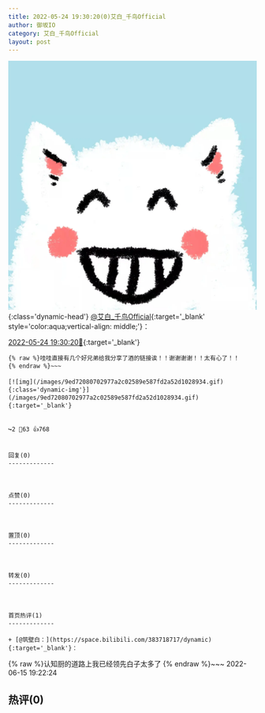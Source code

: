 ```yaml
---
title: 2022-05-24 19:30:20(0)艾白_千鸟Official
author: 御坂IO
category: 艾白_千鸟Official
layout: post
---
```


![img](/images/9ae8b9445fd0665cc014d9080156a45271be73c6.jpg){:class='dynamic-head'}
[@艾白_千鸟Official](https://space.bilibili.com/334537711/dynamic){:target='_blank' style='color:aqua;vertical-align: middle;'}：

[2022-05-24 19:30:20🔗](https://t.bilibili.com/663801884432138295){:target='_blank'}

~~~
{% raw %}哇哇直接有几个好兄弟给我分享了酒的链接诶！！谢谢谢谢！！太有心了！！
{% endraw %}~~~

[![img](/images/9ed72080702977a2c02589e587fd2a52d1028934.gif){:class='dynamic-img'}](/images/9ed72080702977a2c02589e587fd2a52d1028934.gif){:target='_blank'}


↪️2 💬63 👍768


回复(0)
-------------



点赞(0)
-------------



置顶(0)
-------------



转发(0)
-------------



首页热评(1)
-------------

+ [@筑壁白：](https://space.bilibili.com/383718717/dynamic){:target='_blank'}：
~~~
{% raw %}认知厨的道路上我已经领先白子太多了
{% endraw %}~~~
2022-06-15 19:22:24


热评(0)
-------------



